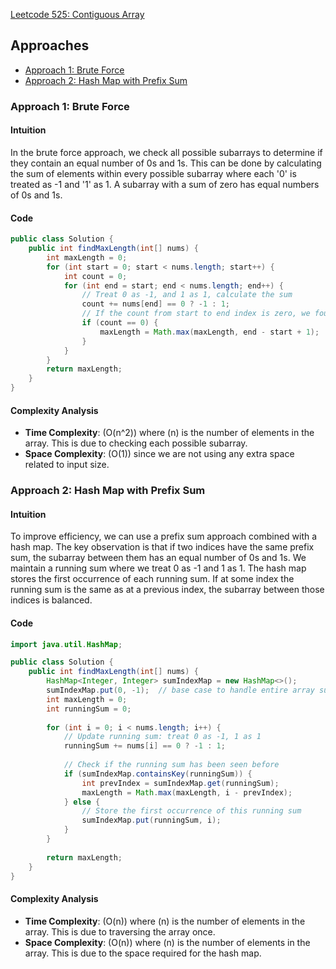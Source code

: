 [Leetcode 525: Contiguous Array](https://leetcode.com/problems/contiguous-array/)

## Approaches
- [Approach 1: Brute Force](#approach-1-brute-force)
- [Approach 2: Hash Map with Prefix Sum](#approach-2-hash-map-with-prefix-sum)

### Approach 1: Brute Force

#### Intuition
In the brute force approach, we check all possible subarrays to determine if they contain an equal number of 0s and 1s. This can be done by calculating the sum of elements within every possible subarray where each '0' is treated as -1 and '1' as 1. A subarray with a sum of zero has equal numbers of 0s and 1s.

#### Code
```java
public class Solution {
    public int findMaxLength(int[] nums) {
        int maxLength = 0;
        for (int start = 0; start < nums.length; start++) {
            int count = 0;
            for (int end = start; end < nums.length; end++) {
                // Treat 0 as -1, and 1 as 1, calculate the sum
                count += nums[end] == 0 ? -1 : 1;
                // If the count from start to end index is zero, we found an equal subarray
                if (count == 0) {
                    maxLength = Math.max(maxLength, end - start + 1);
                }
            }
        }
        return maxLength;
    }
}
```

#### Complexity Analysis
- **Time Complexity**: \(O(n^2)\) where \(n\) is the number of elements in the array. This is due to checking each possible subarray.
- **Space Complexity**: \(O(1)\) since we are not using any extra space related to input size.

### Approach 2: Hash Map with Prefix Sum

#### Intuition
To improve efficiency, we can use a prefix sum approach combined with a hash map. The key observation is that if two indices have the same prefix sum, the subarray between them has an equal number of 0s and 1s. We maintain a running sum where we treat 0 as -1 and 1 as 1. The hash map stores the first occurrence of each running sum. If at some index the running sum is the same as at a previous index, the subarray between those indices is balanced.

#### Code
```java
import java.util.HashMap;

public class Solution {
    public int findMaxLength(int[] nums) {
        HashMap<Integer, Integer> sumIndexMap = new HashMap<>();
        sumIndexMap.put(0, -1);  // base case to handle entire array sum
        int maxLength = 0;
        int runningSum = 0;
        
        for (int i = 0; i < nums.length; i++) {
            // Update running sum: treat 0 as -1, 1 as 1
            runningSum += nums[i] == 0 ? -1 : 1;
            
            // Check if the running sum has been seen before
            if (sumIndexMap.containsKey(runningSum)) {
                int prevIndex = sumIndexMap.get(runningSum);
                maxLength = Math.max(maxLength, i - prevIndex);
            } else {
                // Store the first occurrence of this running sum
                sumIndexMap.put(runningSum, i);
            }
        }
        
        return maxLength;
    }
}
```

#### Complexity Analysis
- **Time Complexity**: \(O(n)\) where \(n\) is the number of elements in the array. This is due to traversing the array once.
- **Space Complexity**: \(O(n)\) where \(n\) is the number of elements in the array. This is due to the space required for the hash map.

